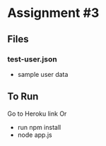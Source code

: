 # Assignment #3

## Files
### test-user.json
- sample user data

## To Run
Go to Heroku link
Or 
- run npm install
- node app.js

